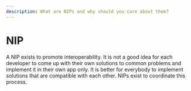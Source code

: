 ```yaml
---
description: What are NIPs and why should you care about them?
---
```


# NIP

A NIP exists to promote interoperability. It is not a good idea for each developer to come up with their own solutions to common problems and implement it in their own app only. It is better for everybody to implement solutions that are compatible with each other. NIPs exist to coordinate this process.
